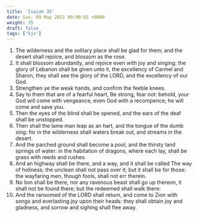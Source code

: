 ```yaml
---
title: 'Isaiah 35'
date: Sun, 09 May 2021 00:00:01 +0000
weight: 35
draft: false
tags: ['kjv'] 
---
```


1. The wilderness and the solitary place shall be glad for them; and the desert shall rejoice, and blossom as the rose.
2. It shall blossom abundantly, and rejoice even with joy and singing: the glory of Lebanon shall be given unto it, the excellency of Carmel and Sharon, they shall see the glory of the LORD, and the excellency of our God.
3. Strengthen ye the weak hands, and confirm the feeble knees.
4. Say to them that are of a fearful heart, Be strong, fear not: behold, your God will come with vengeance, even God with a recompence; he will come and save you.
5. Then the eyes of the blind shall be opened, and the ears of the deaf shall be unstopped.
6. Then shall the lame man leap as an hart, and the tongue of the dumb sing: for in the wilderness shall waters break out, and streams in the desert.
7. And the parched ground shall become a pool, and the thirsty land springs of water: in the habitation of dragons, where each lay, shall be grass with reeds and rushes.
8. And an highway shall be there, and a way, and it shall be called The way of holiness; the unclean shall not pass over it; but it shall be for those: the wayfaring men, though fools, shall not err therein.
9. No lion shall be there, nor any ravenous beast shall go up thereon, it shall not be found there; but the redeemed shall walk there:
10. And the ransomed of the LORD shall return, and come to Zion with songs and everlasting joy upon their heads: they shall obtain joy and gladness, and sorrow and sighing shall flee away.
